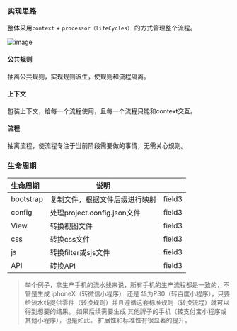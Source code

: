 ### 实现思路
整体采用`context` + `processor（lifeCycles）` 的方式管理整个流程。

![image](https://issuecdn.baidupcs.com/issue/netdisk/ts_ad/help/1574391164.png)

#### 公共规则

抽离公共规则，实现规则派生，使规则和流程隔离。

#### 上下文
包装上下文，给每一个流程使用，且每一个流程只能和context交互。

#### 流程
抽离流程，使流程专注于当前阶段需要做的事情，无需关心规则。

### 生命周期


| 生命周期      |     说明 |      |
| :-------- | --------| :------ |
| bootstrap    |   复制文件，根据文件后缀进行映射 |  field3  |
| config    |   处理project.config.json文件 |  field3  |
| View    |   转换视图文件 |  field3  |
| css    |   转换css文件 |  field3  |
| js    |   转换filter或sjs文件 |  field3  |
| API    |   转换API |  field3  |

>  举个例子，拿生产手机的流水线来说，所有手机的生产流程都是一致的，不管是生成 iphoneX（转微信小程序） 还是 华为P30（转百度小程序），只要给流水线提供零件（转换规则）并且遵循这套标准规则（转换流程）就可以得到想要的结果。
>  如果后续需要生成 其他牌子的手机（转支付宝小程序或其他小程序），也是如此。 扩展性和标准性有很显著的提升。
